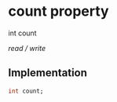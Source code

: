 


# count property







int count
  
_<span class="feature">read / write</span>_






## Implementation

```dart
int count;
```







